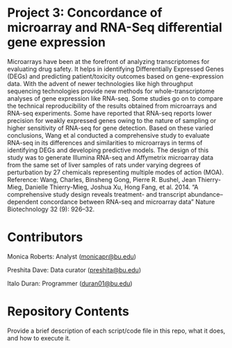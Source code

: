 # Project 3: Concordance of microarray and RNA-Seq differential gene expression

Microarrays have been at the forefront of analyzing transcriptomes for evaluating drug safety. It helps in identifying Differentially Expressed Genes (DEGs) and predicting patient/toxicity outcomes based on gene-expression data. With the advent of newer technologies like high throughput sequencing technologies provide new methods for whole-transcriptome analyses of gene expression like RNA-seq. Some studies go on to compare the technical reproducibility of the results obtained from microarrays and RNA-seq experiments. Some have reported that RNA-seq reports lower precision for weakly expressed genes owing to the nature of sampling or higher sensitivity of RNA-seq for gene detection. Based on these varied conclusions, Wang et al conducted a comprehensive study to evaluate RNA-seq in its differences and similarities to microarrays in terms of identifying DEGs and developing predictive models. The design of this study was to generate Illumina RNA-seq and Affymetrix microarray data from the same set of liver samples of rats under varying degrees of perturbation by 27 chemicals representing multiple modes of action (MOA). 
Reference:
Wang, Charles, Binsheng Gong, Pierre R. Bushel, Jean Thierry-Mieg, Danielle Thierry-Mieg, Joshua Xu, Hong Fang, et al. 2014. “A comprehensive study design reveals treatment- and transcript abundance–dependent concordance between RNA-seq and microarray data” Nature Biotechnology 32 (9): 926–32.

# Contributors

Monica Roberts: Analyst (monicapr@bu.edu)

Preshita Dave: Data curator (preshita@bu.edu)

Italo Duran: Programmer (duran01@bu.edu)

# Repository Contents

Provide a brief description of each script/code file in this repo, what it does, and how to execute it.
